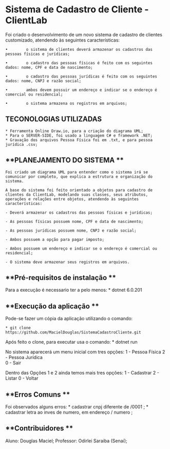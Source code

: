 # Sistema de Cadastro de Cliente - ClientLab

Foi criado o desenvolvimento de um novo sistema de cadastro de clientes customizado, atendendo às seguintes características:


    •        o sistema de clientes deverá armazenar os cadastros das pessoas físicas e jurídicas;

    •        o cadastro das pessoas físicas é feito com os seguintes dados: nome, CPF e data de nascimento;

    •        o cadastro das pessoas jurídicas é feito com os seguintes dados: nome, CNPJ e razão social;

    •        ambos devem possuir um endereço e indicar se o endereço é comercial ou residencial;

    •        o sistema armazena os registros em arquivos;


## **TECONOLOGIAS UTILIZADAS**

    * Ferramenta Online Draw.io, para a criação do diagrama UML;
    * Para o SERVER-SIDE, foi usado a linguagem C# e framework .NET;
    * Gravação dos arquivos Pessoa Física foi em .txt, e para pessoa jurídica .csv;


## **PLANEJAMENTO DO SISTEMA **

    Foi criado um diagrama UML para entender como o sistema irá se comunicar por completo, que explica a estrutura e organização do sistema.
    
    A base do sistema foi feito orientado a objetos para cadastro de clientes da ClientLab, modelando suas classes, seus atributos, operações e relações entre objetos, atendendo às seguintes características:

    - Deverá armazenar os cadastros das pessoas físicas e jurídicas;

    - As pessoas físicas possuem nome, CPF e data de nascimento;  

    - As pessoas jurídicas possuem nome, CNPJ e razão social;         

    - Ambos possuem a opção para pagar imposto;

    - Ambos possuem um endereço e indicar se o endereço é comercial ou residencial;  

    - O sistema deve armazenar seus registros em arquivos.

 
## **Pré-requisitos de instalação **

Para a execução é necessario ter a pelo menos:
    * dotnet 6.0.201


## **Execução da aplicação **

Pode-se fazer um cópia da aplicação utilizando o comando:

    * git clone https://github.com/MacielDouglas/SistemaCadastroCliente.git

Após feito o clone, para executar usa o comando:
    * dotnet run

No sistema aparecerá um menu inicial com tres opções:
     1 - Pessoa Física
     2 - Pessoa Jurídica  
     0 - Sair

Dentro das Opções 1 e 2 ainda temos mais tres opções:
    1 - Cadastrar
    2 - Listar
    0 - Voltar


## **Erros Comuns **

Foi observados alguns erros:
    * cadastrar cnpj diferente de /0001 ;
    * cadastrar letra ao inves de numero, em endereço / numero ;


## **Contribuidores **

Aluno: Douglas Maciel;
Professor: Odirlei Saraiba (Senai);